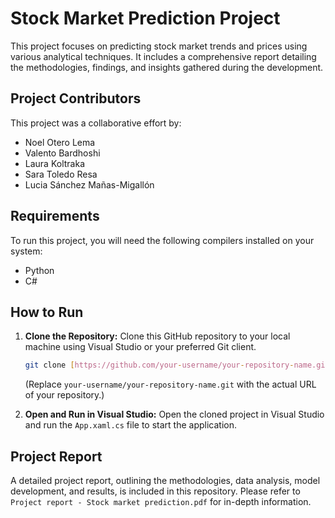 # Stock Market Prediction Project

This project focuses on predicting stock market trends and prices using various analytical techniques. It includes a comprehensive report detailing the methodologies, findings, and insights gathered during the development.

## Project Contributors

This project was a collaborative effort by:
* Noel Otero Lema
* Valento Bardhoshi
* Laura Koltraka
* Sara Toledo Resa
* Lucia Sánchez Mañas-Migallón

## Requirements

To run this project, you will need the following compilers installed on your system:
* Python
* C#

## How to Run

1.  **Clone the Repository:**
    Clone this GitHub repository to your local machine using Visual Studio or your preferred Git client.

    ```bash
    git clone [https://github.com/your-username/your-repository-name.git](https://github.com/your-username/your-repository-name.git)
    ```
    (Replace `your-username/your-repository-name.git` with the actual URL of your repository.)

2.  **Open and Run in Visual Studio:**
    Open the cloned project in Visual Studio and run the `App.xaml.cs` file to start the application.

## Project Report

A detailed project report, outlining the methodologies, data analysis, model development, and results, is included in this repository. Please refer to `Project report - Stock market prediction.pdf` for in-depth information.
